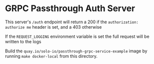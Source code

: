 # GRPC Passthrough Auth Server

This server's `/auth` endpoint will return a 200 if the `authorization: authorize me` header is set, and a 403 otherwise

If the `REQUEST_LOGGING` environment variable is set the full request will be written to the logs

Build the `quay.io/solo-io/passthrough-grpc-service-example` image by running `make docker-local` from this directory.
